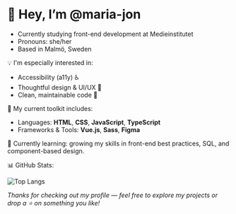 # 👋 Hey, I’m @maria-jon
- Currently studying front-end development at Medieinstitutet
- Pronouns: she/her
- Based in Malmö, Sweden

💡 I'm especially interested in:
- Accessibility (a11y) ♿
- Thoughtful design & UI/UX 🎨
- Clean, maintainable code 🧼

🧰 My current toolkit includes:
- Languages: **HTML**, **CSS**, **JavaScript**, **TypeScript**
- Frameworks & Tools: **Vue.js**, **Sass**, **Figma**

🌱 Currently learning: growing my skills in front-end best practices, SQL, and component-based design.

  

📊 GitHub Stats: 

![Top Langs](https://github-readme-stats.vercel.app/api/top-langs/?username=maria-jon&layout=compact&theme=transparent)


_Thanks for checking out my profile — feel free to explore my projects or drop a ⭐ on something you like!_
